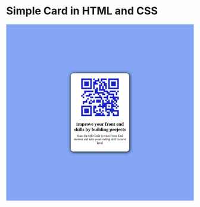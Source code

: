 # Simple Card in HTML and CSS
![Alt result](https://github.com/ahmed-sial/html_css_basics/blob/main/simple_qr_card/result.png?raw=true)
